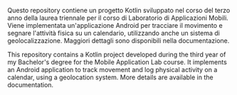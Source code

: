 Questo repository contiene un progetto Kotlin sviluppato nel corso del terzo anno della laurea triennale per il corso di Laboratorio di Applicazioni Mobili. Viene implementata un'applicazione Android per tracciare il movimento e segnare l'attività fisica su un calendario, utilizzando anche un sistema di geolocalizzazione. Maggiori dettagli sono disponibili nella documentazione.

This repository contains a Kotlin project developed during the third year of my Bachelor's degree for the Mobile Application Lab course. It implements an Android application to track movement and log physical activity on a calendar, using a geolocation system. More details are available in the documentation.
